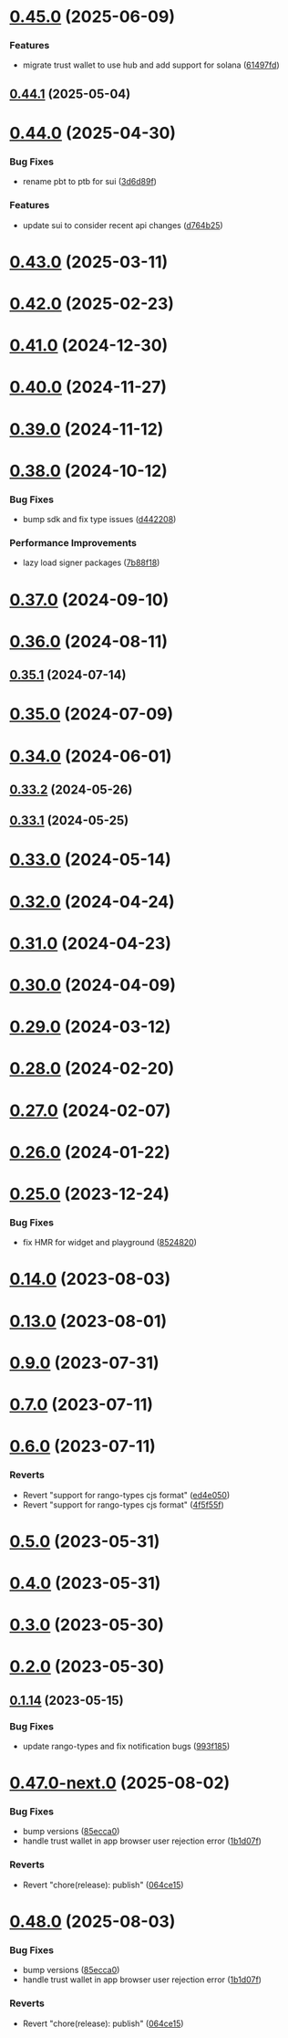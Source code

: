 # [0.45.0](https://github.com/rango-exchange/rango-client/compare/provider-trustwallet@0.44.1...provider-trustwallet@0.45.0) (2025-06-09)


### Features

* migrate trust wallet to use hub and add support for solana ([61497fd](https://github.com/rango-exchange/rango-client/commit/61497fd40d48d48030e5a6d7ece53b5b7daf7b09))



## [0.44.1](https://github.com/rango-exchange/rango-client/compare/provider-trustwallet@0.44.0...provider-trustwallet@0.44.1) (2025-05-04)



# [0.44.0](https://github.com/rango-exchange/rango-client/compare/provider-trustwallet@0.43.0...provider-trustwallet@0.44.0) (2025-04-30)


### Bug Fixes

* rename pbt to ptb for sui ([3d6d89f](https://github.com/rango-exchange/rango-client/commit/3d6d89f2265766607a15d61e0df92643fb33072b))


### Features

* update sui to consider recent api changes ([d764b25](https://github.com/rango-exchange/rango-client/commit/d764b2501df9bb295f63cdbc0b05acd4a3abb4b9))



# [0.43.0](https://github.com/rango-exchange/rango-client/compare/provider-trustwallet@0.42.0...provider-trustwallet@0.43.0) (2025-03-11)



# [0.42.0](https://github.com/rango-exchange/rango-client/compare/provider-trustwallet@0.41.0...provider-trustwallet@0.42.0) (2025-02-23)



# [0.41.0](https://github.com/rango-exchange/rango-client/compare/provider-trustwallet@0.40.0...provider-trustwallet@0.41.0) (2024-12-30)



# [0.40.0](https://github.com/rango-exchange/rango-client/compare/provider-trustwallet@0.39.0...provider-trustwallet@0.40.0) (2024-11-27)



# [0.39.0](https://github.com/rango-exchange/rango-client/compare/provider-trustwallet@0.38.0...provider-trustwallet@0.39.0) (2024-11-12)



# [0.38.0](https://github.com/rango-exchange/rango-client/compare/provider-trustwallet@0.37.0...provider-trustwallet@0.38.0) (2024-10-12)


### Bug Fixes

* bump sdk and fix type issues ([d442208](https://github.com/rango-exchange/rango-client/commit/d4422083bf5dd27d5f509ce1db7f9560d05428c8))


### Performance Improvements

* lazy load signer packages ([7b88f18](https://github.com/rango-exchange/rango-client/commit/7b88f1834f7b29b4b81ab6c81a07bb88e8ccf55c))



# [0.37.0](https://github.com/rango-exchange/rango-client/compare/provider-trustwallet@0.36.0...provider-trustwallet@0.37.0) (2024-09-10)



# [0.36.0](https://github.com/rango-exchange/rango-client/compare/provider-trustwallet@0.35.1...provider-trustwallet@0.36.0) (2024-08-11)



## [0.35.1](https://github.com/rango-exchange/rango-client/compare/provider-trustwallet@0.35.0...provider-trustwallet@0.35.1) (2024-07-14)



# [0.35.0](https://github.com/rango-exchange/rango-client/compare/provider-trustwallet@0.33.2...provider-trustwallet@0.35.0) (2024-07-09)



# [0.34.0](https://github.com/rango-exchange/rango-client/compare/provider-trustwallet@0.33.2...provider-trustwallet@0.34.0) (2024-06-01)



## [0.33.2](https://github.com/rango-exchange/rango-client/compare/provider-trustwallet@0.33.1...provider-trustwallet@0.33.2) (2024-05-26)



## [0.33.1](https://github.com/rango-exchange/rango-client/compare/provider-trustwallet@0.33.0...provider-trustwallet@0.33.1) (2024-05-25)



# [0.33.0](https://github.com/rango-exchange/rango-client/compare/provider-trustwallet@0.32.0...provider-trustwallet@0.33.0) (2024-05-14)



# [0.32.0](https://github.com/rango-exchange/rango-client/compare/provider-trustwallet@0.31.0...provider-trustwallet@0.32.0) (2024-04-24)



# [0.31.0](https://github.com/rango-exchange/rango-client/compare/provider-trustwallet@0.30.0...provider-trustwallet@0.31.0) (2024-04-23)



# [0.30.0](https://github.com/rango-exchange/rango-client/compare/provider-trustwallet@0.29.0...provider-trustwallet@0.30.0) (2024-04-09)



# [0.29.0](https://github.com/rango-exchange/rango-client/compare/provider-trustwallet@0.28.0...provider-trustwallet@0.29.0) (2024-03-12)



# [0.28.0](https://github.com/rango-exchange/rango-client/compare/provider-trustwallet@0.27.0...provider-trustwallet@0.28.0) (2024-02-20)



# [0.27.0](https://github.com/rango-exchange/rango-client/compare/provider-trustwallet@0.26.0...provider-trustwallet@0.27.0) (2024-02-07)



# [0.26.0](https://github.com/rango-exchange/rango-client/compare/provider-trustwallet@0.25.0...provider-trustwallet@0.26.0) (2024-01-22)



# [0.25.0](https://github.com/rango-exchange/rango-client/compare/provider-trustwallet@0.23.0...provider-trustwallet@0.25.0) (2023-12-24)


### Bug Fixes

* fix HMR for widget and playground ([8524820](https://github.com/rango-exchange/rango-client/commit/8524820f10cf0b8921f3db0c4f620ff98daa4103))



# [0.14.0](https://github.com/rango-exchange/rango-client/compare/provider-trustwallet@0.13.0...provider-trustwallet@0.14.0) (2023-08-03)



# [0.13.0](https://github.com/rango-exchange/rango-client/compare/provider-trustwallet@0.12.0...provider-trustwallet@0.13.0) (2023-08-01)



# [0.9.0](https://github.com/rango-exchange/rango-client/compare/provider-trustwallet@0.8.0...provider-trustwallet@0.9.0) (2023-07-31)



# [0.7.0](https://github.com/rango-exchange/rango-client/compare/provider-trustwallet@0.6.0...provider-trustwallet@0.7.0) (2023-07-11)



# [0.6.0](https://github.com/rango-exchange/rango-client/compare/provider-trustwallet@0.5.0...provider-trustwallet@0.6.0) (2023-07-11)


### Reverts

* Revert "support for rango-types cjs format" ([ed4e050](https://github.com/rango-exchange/rango-client/commit/ed4e050bfc0dcde7aeffa6b0d73b02080a5721eb))
* Revert "support for rango-types cjs format" ([4f5f55f](https://github.com/rango-exchange/rango-client/commit/4f5f55f96e8daa329588b932b19c291c30f339c4))



# [0.5.0](https://github.com/rango-exchange/rango-client/compare/provider-trustwallet@0.4.0...provider-trustwallet@0.5.0) (2023-05-31)



# [0.4.0](https://github.com/rango-exchange/rango-client/compare/provider-trustwallet@0.3.0...provider-trustwallet@0.4.0) (2023-05-31)



# [0.3.0](https://github.com/rango-exchange/rango-client/compare/provider-trustwallet@0.2.0...provider-trustwallet@0.3.0) (2023-05-30)



# [0.2.0](https://github.com/rango-exchange/rango-client/compare/provider-trustwallet@0.1.15...provider-trustwallet@0.2.0) (2023-05-30)



## [0.1.14](https://github.com/rango-exchange/rango-client/compare/provider-trustwallet@0.1.13...provider-trustwallet@0.1.14) (2023-05-15)


### Bug Fixes

* update rango-types and fix notification bugs ([993f185](https://github.com/rango-exchange/rango-client/commit/993f185e0b8c5e5e15a2c65ba2d85d1f9c8daa90))



# [0.47.0-next.0](https://github.com/arlert-armin/rango-client/compare/provider-trustwallet@0.46.0...provider-trustwallet@0.47.0-next.0) (2025-08-02)


### Bug Fixes

* bump versions ([85ecca0](https://github.com/arlert-armin/rango-client/commit/85ecca0fcc37a5166a2a51f6fd5cea46e53076af))
* handle trust wallet in app browser user rejection error ([1b1d07f](https://github.com/arlert-armin/rango-client/commit/1b1d07f9155bbd7dbe3f7a9157b353e4a2a3cc40))


### Reverts

* Revert "chore(release): publish" ([064ce15](https://github.com/arlert-armin/rango-client/commit/064ce157a2f819856f647f83aeb1c0410542e8d7))



# [0.48.0](https://github.com/arlert-armin/rango-client/compare/provider-trustwallet@0.46.0...provider-trustwallet@0.48.0) (2025-08-03)


### Bug Fixes

* bump versions ([85ecca0](https://github.com/arlert-armin/rango-client/commit/85ecca0fcc37a5166a2a51f6fd5cea46e53076af))
* handle trust wallet in app browser user rejection error ([1b1d07f](https://github.com/arlert-armin/rango-client/commit/1b1d07f9155bbd7dbe3f7a9157b353e4a2a3cc40))


### Reverts

* Revert "chore(release): publish" ([064ce15](https://github.com/arlert-armin/rango-client/commit/064ce157a2f819856f647f83aeb1c0410542e8d7))



